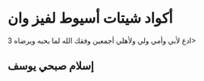 # أكواد شيتات أسيوط لفيز وان
ادع لأبي وأمي ولي ولأهلي أجمعين وفقك الله لما يحبه ويرضاه 3>
## إسلام صبحي يوسف 
